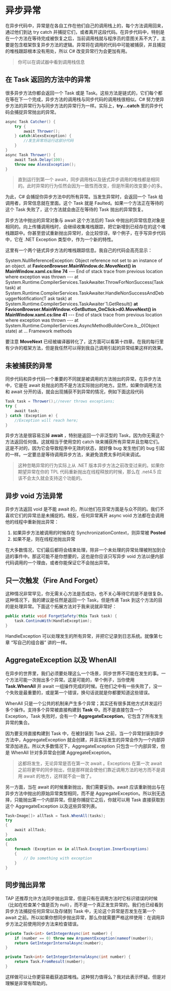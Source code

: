 # 异步异常

在异步代码中，异常是在各自工作在他们自己的调用栈上的，每个方法调用回来，通过他们到达 try catch 并捕捉它们，或者离开这段代码。在异步代码中，特别是在一个方法在等待完成被恢复之后，当前调用栈就与程序员的意图关系不大了，主要是包含框架恢复异步方法的逻辑。异常将在调用的代码中可能被捕获，并且捕捉的堆栈跟踪根本没有用处，所以 C# 改变异常行为会更加有用。

> 你可以在调试器中看到调用栈信息

## 在 Task 返回的方法中的异常

很多异步方法你都会返回一个 Task 或是 Task<T>。这些方法是链式的，它们每个都在等在下一个完成，异步方法的调用栈与同步代码的调用栈很相似。C# 努力使异步方法的异常行为与同步方法的异常行为一样。实际上，**try...catch** 里的异步代码会捕捉异常抛出的异常。

```c#
async Task Catcher() {
    try {
        await Thrower();
    } catch(AlexsException) {
        //发生异常将运行这部分代码
    }
}
async Task Thrower() {
    await Task.Delay(100);
    throw new AlexsException();
}
```

> 直到运行到第一个 await，同步调用栈以及链式异步调用的堆栈都是相同的。此时异常的行为任然会因为一致性而改变，但是所需的改变要小的多。

为此，C# 会捕捉你异步方法中的所有异常。当发生异常时，会返回一个 Task 给调用者，异常信息就在里面。这个 Task 就是 Faulted。如果一个方法正在等待的这个 Task 失败了，这个方法就会由正在等待的 Task 抛出的异常恢复。

异步方法中抛出的异常对象与 await 这个方法后的 Task 中抛出的异常信息对象是相同的。向上传播调用栈时，会继续收集堆栈跟踪，把它新增到已经存在的这个堆栈跟踪中。你甚至尝试重新抛出异常时，会比较惊讶。举个例子，在手写异步代码中，它在 .NET Exception 类型中，作为一个新的特性。

这里有一个两个链式异步方法的堆栈跟踪信息。我自己的代码会高亮显示：

System.NullReferenceException: Object reference not set to an instance of an object.
   at **FaviconBrowser.MainWindow.<GetFavicon>dc.MoveNext() in**
**MainWindow.xaml.cs:line 74**
--- End of stack trace from previous location where exception was thrown ---
   at System.Runtime.CompilerServices.TaskAwaiter.ThrowForNonSuccess(Task task)
   at 
System.Runtime.CompilerServices.TaskAwaiter.HandleNonSuccessAndDebuggerNotification(T
ask task)
   at System.Runtime.CompilerServices.TaskAwaiter`1.GetResult()
   **at FaviconBrowser.MainWindow.<GetButton_OnClick>d0.MoveNext() in**
**MainWindow.xaml.cs:line 41**
--- End of stack trace from previous location where exception was thrown ---
   at System.Runtime.CompilerServices.AsyncMethodBuilderCore.<ThrowAsync>b__0(Object 
state)
   at ... Framework methods

要注意 **MoveNext** 已经被编译器转化了，这方面可以看第十四章。在我的每行里有少许的框架方法，但是我任然可以得到我自己调用引起的异常结果这样的效果。

## 未被捕获的异常

同步代码和异步代码一个重要的不同就是被调用的方法抛出的异常。在异步方法中，它是在 await 处抛出的而不是方法实际抛出的地方。显然，如果你调用方法和 await 分开的话，就会出现捕获不到异常的情况，例如下面这段代码

```c#
Task task = Thrower();//never throws exceptions;
try {
    await task;
} catch (Exception e) {
    //Exception will reach here;
}
```

异步方法是很容易忘掉 **await** ，特别是返回一个非泛型的 Task，因为你无需这个方法返回任何值。这就相当于使用空的 catch 块来捕获所有异常并且忽略它们。这是不对的，因为它会导致程序中无效的状态，就好像 bug 发生他们的 bug 引起的一样。一定要总是等待调用异步方法，来避免浪费太多时间来调试。

> 这种忽略异常的行为实际上从 .NET 版本异步方法之前改变过来的。如果你期望异常在你的 TPL 代码重新抛出在线程释放的时候，那么在 .net4.5 应该不会太久就会支持这个功能的。

## 异步 void 方法异常

异步方法返回 void 是不能 await 的，所以他们在异常方面是与众不同的。我们不喜欢它们的异常总是未捕捉的。相反，任何异常离开 async void 方法都在会调用他的线程中重新抛出异常：

1. 如果异步方法被调用的时候存在 SynchronizationContext，则异常被 **Posted**
2. 如果不是，则在线程池抛出异常

在大多数情况，它们最后都将会结束处理，除非一个未处理的异常处理被附加到合适的事件中。那这可能不是你想要的，这也是你应该只写异步 void 方法以便内部代码调用的一个理由，或者你能保证它不会抛出异常。

## 只一次触发（Fire And Forget）

这种情况非常罕见，你无需关心方法是否成功，也不关心等待它的是不是很复杂。这种情况下，我的建议是任然是返回一个 Task，但是传递 Task 到这个方法的目的是处理异常。下面这个拓展方法对于我来说就非常好：

```c#
public static void ForgetSafety(this Task task) {
    task.ContinuWith(HandleException);
}
```

HandleException 可以处理发生的所有异常，并把它记录到日志系统。就像第七章 “写自己的组合器” 讲的一样。

## AggregateException 以及 WhenAll

在异步的世界里，我们必须要处理这么一个场景，同步世界不可能在发生的事。一个方法可能一次抛出多个异常。这是可能的，举个例子，当你使用 **Task.WhenAll** 并 await 一组操作完成的时候。在他们之中有一些失败了，没一个失败是最重要的，或是第一个错误，换句话说就是你都要知道这些错误。

WhenAll 只是一个公共的机制来产生多个异常；其实还有很多其他方式并发运行多个操作。支持多个异常被直接构建到 **Task** 中。而不是直接包含一个 Exception，Task 失败时，会有一个 **AggregateException**。它包含了所有发生异常的集合。

因为要支持直接构建到 Task 中，在被封装到 Task 之前，当一个异常封装到异步方法中，AggregateException 就会创建，并且实际发生的异常会作为一个内部异常添加进去。所以大多数情况下，AggregateException 只包含一个内部异常，但是 WhenAll 针对多异常会创建 AggregateException。

> 这都将发生，无论异常是否在第一次 await 。Exceptions 在第一次 await 之前将更早的同步抛出，但是那样就会使他们靠近调用方法的地方而不是调用 await 的地方，这样就不会一致了。

另一方面，当在 await 的时候重新抛出，我们需要妥协。await 应该重新抛出与在异步方法中抛出的原始异常类型相同，而不是 AggregateException。所以别无选择，只能抛出第一个内部异常。但是你捕捉它之后，你就可以用 Task 直接获取到这个 AggregateException 以及这些异常列表。

```c#
Task<Image[]> allTask = Task.WhenAll(tasks);
try
{
    await allTask;
}
catch
{
    foreach (Exception ex in allTask.Exception.InnerExceptions)
    {
        // Do something with exception
    }
}
```

## 同步抛出异常

TAP 还推荐允许方法同步抛出异常，但是只有在调用方法时它标识错误的时候（比如在检查某个值是否为 null），而不是一个真正发生异常的。我们也已经看到异步方法捕捉任何异常以及存储到 Task 中，无论这个异常是否发生在第一个 await 之前。所以如果你想同步抛出异常，那么你就需要严格这样使用：在调用异步方法之前使用同步方法来检查错误。

```c#
private Task<int> GetIntegerAsync(int number) {
    if (number == 0) throw new ArgumentException(nameof(number));
    return GetIntegerInternalAsync(number);
}

private Task<int> GetIntegerInternalAsync(int number) {
    return Task.FromResult(number);
}
```

这样做可以让你更容易截获追踪堆栈。这种努力值得么？我对此表示怀疑。但是对理解是非常有帮助的。